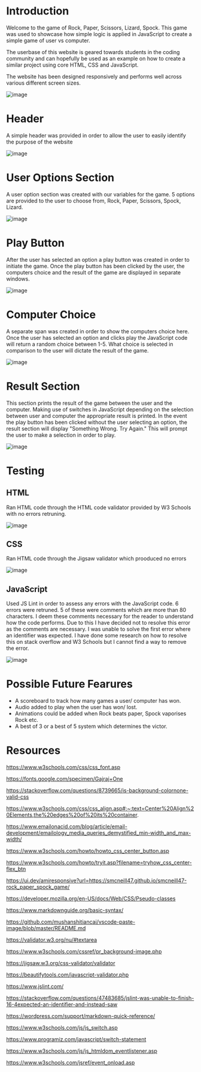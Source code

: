 # Introduction 
Welcome to the game of Rock, Paper, Scissors, Lizard, Spock. This game was used to showcase how simple logic is applied in JavaScript to create a simple game of user vs computer. 

The userbase of this website is geared towards students in the coding community and can hopefully be used as an example on how to create a similar project using core HTML, CSS and JavaScript. 

The website has been designed responsively and performs well across various different screen sizes. 

![image](https://user-images.githubusercontent.com/118195140/224560440-4f5311f0-d17b-45ff-8007-f0348b5c142e.png)


# Header
A simple header was provided in order to allow the user to easily identify the purpose of the website 

![image](https://user-images.githubusercontent.com/118195140/224560237-90117d57-6797-4ae9-b031-9e5ddca49ad2.png)

# User Options Section 
A user option section was created with our variables for the game. 5 options are provided to the user to choose from, Rock, Paper, Scissors, Spock, Lizard. 

![image](https://user-images.githubusercontent.com/118195140/224560345-c3ef969e-3ff1-4bd3-964c-26d11420f762.png)

# Play Button 
After the user has selected an option a play button was created in order to initiate the game. Once the play button has been clicked by the user, the computers choice and the result of the game are displayed in separate windows. 

![image](https://user-images.githubusercontent.com/118195140/224560630-bc7d8151-3320-458e-a300-ae580e6e20f3.png)

# Computer Choice 
A separate span was created in order to show the computers choice here. Once the user has selected an option and clicks play the JavaScript code will return a random choice between 1-5. What choice is selected in comparison to the user will dictate the result of the game. 

![image](https://user-images.githubusercontent.com/118195140/224560747-047495f4-08a3-4690-b22a-ddadf43e2903.png)

# Result Section 
This section prints the result of the game between the user and the computer. Making use of switches in JavaScript depending on the selection between user and computer the appropriate result is printed. In the event the play button has been clicked without the user selecting an option, the result section will display "Something Wrong. Try Again." This will prompt the user to make a selection in order to play. 

![image](https://user-images.githubusercontent.com/118195140/224561090-14a2cf9a-dd25-4391-a531-aa1d767a283d.png)

# Testing 

## HTML 
Ran HTML code through the HTML code validator provided by W3 Schools with no errors retruning. 

![image](https://user-images.githubusercontent.com/118195140/224564576-2502d342-5939-44e1-aab0-79f76d3bb3f1.png)

## CSS
Ran HTML code through the Jigsaw validator which prooduced no errors 

![image](https://user-images.githubusercontent.com/118195140/224564748-78f53ba0-95f0-487a-86d5-3fe4fc131a5b.png)

## JavaScript 

Used JS Lint in order to assess any errors with the JavaScript code. 6 errors were retruned. 5 of these were comments which are more than 80 characters. I deem these comments necessary for the reader to understand how the code performs. Due to this I have decided not to resolve this error as the comments are necessary. I was unable to solve the first error where an identifier was expected. I have done some research on how to resolve this on stack overflow and W3 Schools but I cannot find a way to remove the error. 

![image](https://user-images.githubusercontent.com/118195140/224565062-4fb0b84b-f8cd-47ba-aa81-fd1516b5a1a4.png)

# Possible Future Fearures 
* A scoreboard to track how many games a user/ computer has won. 
* Audio added to play when the user has won/ lost.
* Animations could be added when Rock beats paper, Spock vaporises Rock etc. 
* A best of 3 or a best of 5 system which determines the victor. 

# Resources 
https://www.w3schools.com/css/css_font.asp

https://fonts.google.com/specimen/Gajraj+One

https://stackoverflow.com/questions/8739665/is-background-colornone-valid-css

https://www.w3schools.com/css/css_align.asp#:~:text=Center%20Align%20Elements,the%20edges%20of%20its%20container.

https://www.emailonacid.com/blog/article/email-development/emailology_media_queries_demystified_min-width_and_max-width/

https://www.w3schools.com/howto/howto_css_center_button.asp

https://www.w3schools.com/howto/tryit.asp?filename=tryhow_css_center-flex_btn

https://ui.dev/amiresponsive?url=https://smcneill47.github.io/smcneill47-rock_paper_spock_game/

https://developer.mozilla.org/en-US/docs/Web/CSS/Pseudo-classes

https://www.markdownguide.org/basic-syntax/

https://github.com/mushanshitiancai/vscode-paste-image/blob/master/README.md

https://validator.w3.org/nu/#textarea

https://www.w3schools.com/cssref/pr_background-image.php

https://jigsaw.w3.org/css-validator/validator

https://beautifytools.com/javascript-validator.php

https://www.jslint.com/

https://stackoverflow.com/questions/47483685/jslint-was-unable-to-finish-16-4expected-an-identifier-and-instead-saw

https://wordpress.com/support/markdown-quick-reference/

https://www.w3schools.com/js/js_switch.asp

https://www.programiz.com/javascript/switch-statement

https://www.w3schools.com/js/js_htmldom_eventlistener.asp

https://www.w3schools.com/jsref/event_onload.asp














